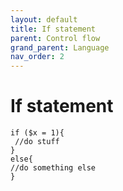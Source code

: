 ```yaml
---
layout: default
title: If statement
parent: Control flow
grand_parent: Language
nav_order: 2
---
```


# If statement
```
if ($x = 1){
 //do stuff    
}
else{
//do something else    
}
```

